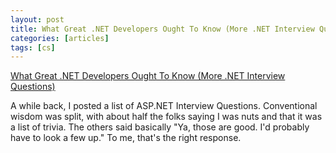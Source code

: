 ```yaml
---
layout: post
title: What Great .NET Developers Ought To Know (More .NET Interview Questions)
categories: [articles]
tags: [cs]
---
```


[What Great .NET Developers Ought To Know (More .NET Interview Questions)](https://www.hanselman.com/blog/WhatGreatNETDevelopersOughtToKnowMoreNETInterviewQuestions.aspx)

A while back, I posted a list of ASP.NET Interview Questions. Conventional wisdom was split, with about half the folks saying I was nuts and that it was a list of trivia. The others said basically "Ya, those are good. I'd probably have to look a few up." To me, that's the right response.